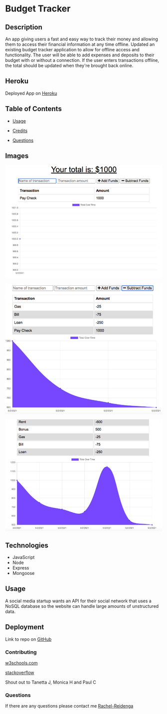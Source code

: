 # Budget Tracker


## Description
An app giving users a fast and easy way to track their money and allowing them to access their financial information at any time offline.
Updated an existing budget tracker application to allow for offline access and functionality. The user will be able to add expenses and deposits to their budget with or without a connection. If the user enters transactions offline, the total should be updated when they're brought back online.

## Heroku
Deployed App on [Heroku](https://serene-garden-74212.herokuapp.com/)


## Table of Contents
* [Usage](#usage)

* [Credits](#contributing)

* [Questions](#questions)
  


## Images

![img](screenshots/../public/assets/screenshots/Tracker2.png)

![img](screenshots/../public/assets/screenshots/Tracker1.png)

![img](screenshots/../public/assets/screenshots/Tracker3.png)

  


## Technologies

* JavaScript
* Node
* Express
* Mongoose


## Usage
A social media startup wants an API for their social network that uses a NoSQL database
so the website can handle large amounts of unstructured data.

## Deployment

Link to repo on [GitHub](https://github.com/Rachel-Reidenga/PWA-budget-tracker/tree/master)


### Contributing

[w3schools.com](https://www.w3schools.com/)

[stackoverflow](https://stackoverflow.com/)

Shout out to Tanetta J, Monica H and Paul C


### Questions
If there are any questions please contact me [Rachel-Reidenga](https://github.com/Rachel-Reidenga)